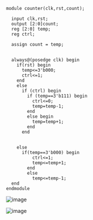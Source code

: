 ```
module counter(clk,rst,count);
  
  input clk,rst;
  output [2:0]count;
  reg [2:0] temp;
  reg ctrl;
  
  assign count = temp;

  
  always@(posedge clk) begin
    if(rst) begin
      temp<=3'b000;
      ctrl<=1;
    end
    else
      if (ctrl) begin
        if (temp==3'b111) begin
          ctrl<=0;
          temp=temp-1;
        end
        else begin
          temp=temp+1;
        end
      end
    
    
    else
      if(temp==3'b000) begin
          ctrl<=1;
          temp<=temp+1;
        end
        else
          temp<=temp-1;
  end
endmodule
```
![image](https://github.com/user-attachments/assets/1817fae9-5233-4289-b229-f0ed65f2392c)


![image](https://github.com/user-attachments/assets/cfb91a18-e591-4678-9080-bf2e4d7d045e)
